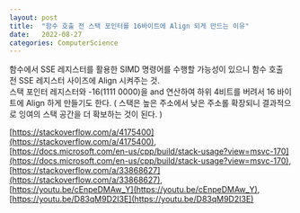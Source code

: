 ```yaml
---
layout: post
title:  "함수 호출 전 스택 포인터를 16바이트에 Align 되게 만드는 이유"
date:   2022-08-27
categories: ComputerScience
---         
```


함수에서 SSE 레지스터를 활용한 SIMD 명령어를 수행할 가능성이 있으니 함수 호출 전 SSE 레지스터 사이즈에 Align 시켜주는 것.                        
스택 포인터 레지스터와 -16(1111 0000)을 and 연산하여 하위 4비트를 버려서 16 바이트에 Align 하게 만들기도 한다. ( 스택은 높은 주소에서 낮은 주소롤 확장되니 결과적으로 잉여의 스택 공간을 더 확보하는 것이 된다. )                                  
                    
                                    
[https://stackoverflow.com/a/4175400](https://stackoverflow.com/a/4175400),                 
[https://docs.microsoft.com/en-us/cpp/build/stack-usage?view=msvc-170](https://docs.microsoft.com/en-us/cpp/build/stack-usage?view=msvc-170),                     
[https://stackoverflow.com/a/33868627](https://stackoverflow.com/a/33868627),             
[https://youtu.be/cEnpeDMAw_Y](https://youtu.be/cEnpeDMAw_Y),           
[https://youtu.be/D83qM9D2I3E](https://youtu.be/D83qM9D2I3E)                         
 